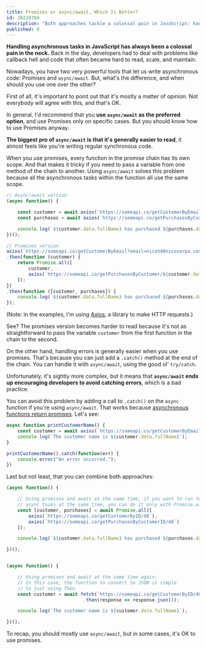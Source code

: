 ```yaml
---
title: Promises or async/await, Which Is Better?
id: 20210704
description: "Both approaches tackle a colossal pain in JavaScript: handling asynchronous tasks. But, what's the difference, and when should you use one over the other?"
published: 0
---
```

**Handling asynchronous tasks in JavaScript has always been a colossal pain in the neck.** Back in the day, developers had to deal with problems like callback hell and code that often became hard to read, scale, and maintain.

Nowadays, you have two very powerful tools that let us write asynchronous code: Promises and `async/await`. But, what's the difference, and when should you use one over the other?

First of all, it's important to point out that it's mostly a matter of opinion. Not everybody will agree with this, and that's OK.

In general, I'd recommend that you **use `async/await` as the preferred option**, and use Promises only on specific cases. But you should know how to use Promises anyway.

**The biggest pro of `async/await` is that it's generally easier to read**, it almost feels like you're writing regular synchronous code.

When you use promises, every function in the promise chain has its own scope. And that makes it tricky if you need to pass a variable from one method of the chain to another. Using `async/await` solves this problem because all the asynchronous tasks within the function all use the same scope.

```javascript
// Async/await version
(async function() {

    const customer = await axios(`https://someapi.co/getCustomerByEmail?email=nico%40nicozerpa.com`);
    const purchases = await axios(`https://someapi.co/getPurchasesByCustomerID/${customer.id}`);

    console.log(`${customer.data.fullName} has purchased ${purchases.data.length} times`);
})();

// Promises version
axios(`https://someapi.co/getCustomerByEmail?email=nico%40nicozerpa.com`)
.then(function (customer) {
    return Promise.all([
        customer,
        axios(`https://someapi.co/getPurchasesByCustomer/${customer.data.id}`)
    ]);
})
.then(function ([customer, purchases]) {
    console.log(`${customer.data.fullName} has purchased ${purchases.data.length} times`);
});
```
(Note: in the examples, I'm using [Axios](https://axios-http.com/), a library to make HTTP requests.)

See? The promises version becomes harder to read because it's not as straightforward to pass the variable `customer` from the first function in the chain to the second.

On the other hand, handling errors is generally easier when you use promises. That's because you can just add a `.catch()` method at the end of the chain. You can handle it with `async/await`, using the good ol' `try/catch`. 

Unfortunately, it's sightly more complex, but it means that **`async/await` ends up encouraging developers to avoid catching errors**, which is a bad practice.


You can avoid this problem by adding a call to `.catch()` on the `async` function if you're using `async/await`. That works because [asynchronous functions return promises](/im-using-async-await-why-does-my-function-return-a-promise). Let's see:

```javascript
async function printCustomerName() {
    const customer = await axios(`https://someapi.co/getCustomerByEmail?email=nico%40nicozerpa.com`);
    console.log(`The customer name is ${customer.data.fullName}`);
}

printCustomerName().catch(function(err) {
    console.error("An error occurred.");
})
```

Last but not least, that you can combine both approaches:
```javascript
(async function() {

    // Using promises and await at the same time, if you want to run two
    // async tasks at the same time, you can do it only with Promise.all
    const [customer, purchases] = await Promise.all([
        axios(`https://someapi.co/getCustomerByID/48`),
        axios(`https://someapi.co/getPurchasesByCustomerID/48`)
    ]);

    console.log(`${customer.data.fullName} has purchased ${purchases.data.length} times`);

})();


(async function() {

    // Using promises and await at the same time again:
    // In this case, the function to convert to JSON is simple
    // to just using Then.
    const customer = await fetch(`https://someapi.co/getCustomerByID/48`)
                            .then(response => response.json());

    console.log(`The customer name is ${customer.data.fullName}`);

})();
```

To recap, you should mostly use `async/await`, but in some cases, it's OK to use promises. 